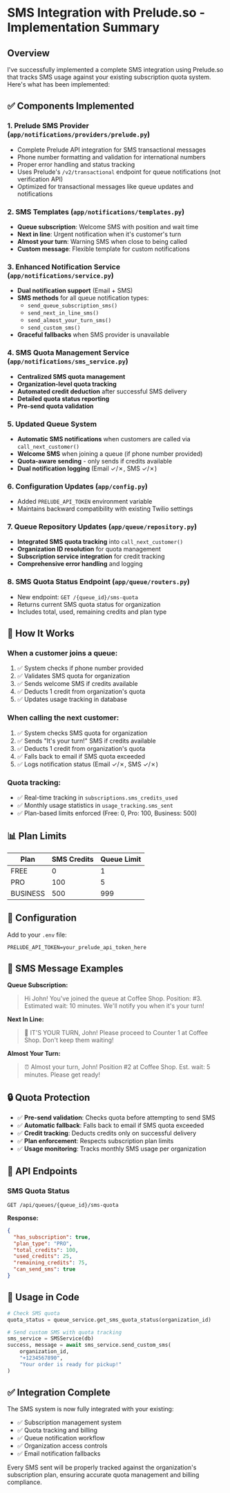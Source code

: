 # SMS Integration with Prelude.so - Implementation Summary

## Overview

I've successfully implemented a complete SMS integration using Prelude.so that tracks SMS usage against your existing subscription quota system. Here's what has been implemented:

## ✅ Components Implemented

### 1. **Prelude SMS Provider** (`app/notifications/providers/prelude.py`)

- Complete Prelude API integration for SMS transactional messages
- Phone number formatting and validation for international numbers
- Proper error handling and status tracking
- Uses Prelude's `/v2/transactional` endpoint for queue notifications (not verification API)
- Optimized for transactional messages like queue updates and notifications

### 2. **SMS Templates** (`app/notifications/templates.py`)

- **Queue subscription**: Welcome SMS with position and wait time
- **Next in line**: Urgent notification when it's customer's turn
- **Almost your turn**: Warning SMS when close to being called
- **Custom message**: Flexible template for custom notifications

### 3. **Enhanced Notification Service** (`app/notifications/service.py`)

- **Dual notification support** (Email + SMS)
- **SMS methods** for all queue notification types:
  - `send_queue_subscription_sms()`
  - `send_next_in_line_sms()`
  - `send_almost_your_turn_sms()`
  - `send_custom_sms()`
- **Graceful fallbacks** when SMS provider is unavailable

### 4. **SMS Quota Management Service** (`app/notifications/sms_service.py`)

- **Centralized SMS quota management**
- **Organization-level quota tracking**
- **Automated credit deduction** after successful SMS delivery
- **Detailed quota status reporting**
- **Pre-send quota validation**

### 5. **Updated Queue System**

- **Automatic SMS notifications** when customers are called via `call_next_customer()`
- **Welcome SMS** when joining a queue (if phone number provided)
- **Quota-aware sending** - only sends if credits available
- **Dual notification logging** (Email ✓/✗, SMS ✓/✗)

### 6. **Configuration Updates** (`app/config.py`)

- Added `PRELUDE_API_TOKEN` environment variable
- Maintains backward compatibility with existing Twilio settings

### 7. **Queue Repository Updates** (`app/queue/repository.py`)

- **Integrated SMS quota tracking** into `call_next_customer()`
- **Organization ID resolution** for quota management
- **Subscription service integration** for credit tracking
- **Comprehensive error handling** and logging

### 8. **SMS Quota Status Endpoint** (`app/queue/routers.py`)

- New endpoint: `GET /{queue_id}/sms-quota`
- Returns current SMS quota status for organization
- Includes total, used, remaining credits and plan type

## 🔧 How It Works

### When a customer joins a queue:

1. ✅ System checks if phone number provided
2. ✅ Validates SMS quota for organization
3. ✅ Sends welcome SMS if credits available
4. ✅ Deducts 1 credit from organization's quota
5. ✅ Updates usage tracking in database

### When calling the next customer:

1. ✅ System checks SMS quota for organization
2. ✅ Sends "It's your turn!" SMS if credits available
3. ✅ Deducts 1 credit from organization's quota
4. ✅ Falls back to email if SMS quota exceeded
5. ✅ Logs notification status (Email ✓/✗, SMS ✓/✗)

### Quota tracking:

- ✅ Real-time tracking in `subscriptions.sms_credits_used`
- ✅ Monthly usage statistics in `usage_tracking.sms_sent`
- ✅ Plan-based limits enforced (Free: 0, Pro: 100, Business: 500)

## 📊 Plan Limits

| Plan     | SMS Credits | Queue Limit |
| -------- | ----------- | ----------- |
| FREE     | 0           | 1           |
| PRO      | 100         | 5           |
| BUSINESS | 500         | 999         |

## 🔧 Configuration

Add to your `.env` file:

```env
PRELUDE_API_TOKEN=your_prelude_api_token_here
```

## 📱 SMS Message Examples

**Queue Subscription:**

> Hi John! You've joined the queue at Coffee Shop. Position: #3. Estimated wait: 10 minutes. We'll notify you when it's your turn!

**Next In Line:**

> 🔔 IT'S YOUR TURN, John! Please proceed to Counter 1 at Coffee Shop. Don't keep them waiting!

**Almost Your Turn:**

> ⏰ Almost your turn, John! Position #2 at Coffee Shop. Est. wait: 5 minutes. Please get ready!

## 🔒 Quota Protection

- ✅ **Pre-send validation**: Checks quota before attempting to send SMS
- ✅ **Automatic fallback**: Falls back to email if SMS quota exceeded
- ✅ **Credit tracking**: Deducts credits only on successful delivery
- ✅ **Plan enforcement**: Respects subscription plan limits
- ✅ **Usage monitoring**: Tracks monthly SMS usage per organization

## 🎯 API Endpoints

### SMS Quota Status

```
GET /api/queues/{queue_id}/sms-quota
```

**Response:**

```json
{
  "has_subscription": true,
  "plan_type": "PRO",
  "total_credits": 100,
  "used_credits": 25,
  "remaining_credits": 75,
  "can_send_sms": true
}
```

## 🚀 Usage in Code

```python
# Check SMS quota
quota_status = queue_service.get_sms_quota_status(organization_id)

# Send custom SMS with quota tracking
sms_service = SMSService(db)
success, message = await sms_service.send_custom_sms(
    organization_id,
    "+1234567890",
    "Your order is ready for pickup!"
)
```

## ✅ Integration Complete

The SMS system is now fully integrated with your existing:

- ✅ Subscription management system
- ✅ Quota tracking and billing
- ✅ Queue notification workflow
- ✅ Organization access controls
- ✅ Email notification fallbacks

Every SMS sent will be properly tracked against the organization's subscription plan, ensuring accurate quota management and billing compliance.

